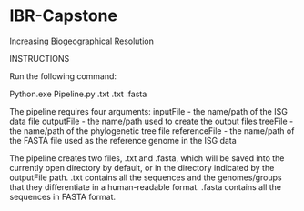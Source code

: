 IBR-Capstone
========

Increasing Biogeographical Resolution


INSTRUCTIONS

Run the following command: 

Python.exe Pipeline.py <inputFile>.txt <outputFile> <treeFile>.txt <referenceFile>.fasta

The pipeline requires four arguments:
	inputFile - the name/path of the ISG data file
	outputFile - the name/path used to create the output files
	treeFile - the name/path of the phylogenetic tree file
	referenceFile - the name/path of the FASTA file used as the 
		reference genome in the ISG data

The pipeline creates two files, <outputFile>.txt and <outputFile>.fasta, which will be saved into the currently open directory by default, or in the directory indicated by the outputFile path.
	<outputFile>.txt contains all the sequences and the genomes/groups 
		that they differentiate in a human-readable format.
	<outputFile>.fasta contains all the sequences in FASTA format.

